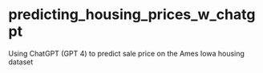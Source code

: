 # predicting_housing_prices_w_chatgpt
 Using ChatGPT (GPT 4) to predict sale price on the Ames Iowa housing dataset
